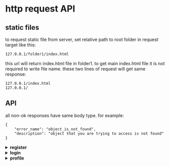 # http request API
## static files
to request static file from server, set relative path to root folder in request target like this: 
```
127.0.0.1/folder1/index.html
```
this url will return index.html file in folder1.
to get main index.html file it is not required to write file name. these two lines of request will get same response:
```
127.0.0.1/index.html
127.0.0.1/
``` 

## API

all non-ok responses have same body type. for example:

```
{
    "error_name": "object_is_not_found",
    "description": "object that you are trying to access is not found"
}
```

<details>
<summary><b>register</b></summary>

**request target**
*/api/register*

**request body example**
```js
    {
        "login": "very_login",
        "password": "abcde12345"
    }
```
**login and password criteria**
- login size more or equal to **3**
- password size more or equal to **6**. must contain at least 1 digit

**responses**
* 200 OK
    registration is ok, user added

    *response body:*
    ```js
    {}
    ```
    
* 400 bad_request
    body data is wrong or login and password are invalid

    **error_name meanings**
    - **wrong_login_or_password**: login or password are invalid (watch description with criteria)
    - **body_data_error**: body data is incorrect (watch example above)

* 409 conflict
    there is already a user with given login

    **error_name meanings**
    - **login_taken**: login already taken

</details>

<details>
<summary><b>login</b></summary>

**request target**
*/api/login*

**body example**
```js
    {
        "login": "very_login",
        "password": "abcde12345"
    }
```

**responses**
* 200 OK
    login is successful, token returned
    
    *response body"*
    ```js
    {
        "token": "aabbbccc123"
    }
    ```
    **login and password criteria**
    - login size more or equal to **3**
    - password size more or equal to **6**. must contain at least 1 digit

* 400 bad_request
    body data is wrong or login and password doesnt match to any registered user

    **error_name meanings**
    - **body_data_error**: body data is incorrect (watch example above)
    - **wrong_login_or_password**: login or password are invalid (watch description with criteria)
    - **no_such_user**: no user found with given login and password

</details>

<details>
<summary><b>profile</b></summary>

**requires authorization**

**request target**
*/api/profile*

**responses**
* 200 OK
    authorization is correct, send profile data in response
    
    *response body"*
    ```js
    {
        "login": "loginlogin",
        "password": "pass123123"
    }
    ```

* 401 unauthorized
    no authorization header, invalid token or person with this token is removed

    **error_name meanings**
    - **unathorized**: request must be authorized with Authorization header
    - **invalid_token**: request authorization is invalid (token in Authorization header has wrong format)
    - **person_removed**: person with this token is unavailable (probably removed)

</details>